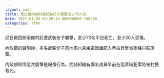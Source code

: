 ```yaml
---
layout: post
title: 尼日爾兩條村遭武裝份子襲擊至少70人死
date: 2021-01-04 02:28:14.000000000 +08:00
categories: rthk
---
```


尼日爾西部兩條村莊遭武裝份子襲擊，至少70名平民死亡，至少20人受傷。

內政部的聲明說，多名武裝份子當地周六乘坐電單車闖入蒂拉貝里省兩條村莊施襲。

內政部相信這次襲擊是報復行為，武裝組織有兩名成員早前在這區域犯案時被村民殺死。
